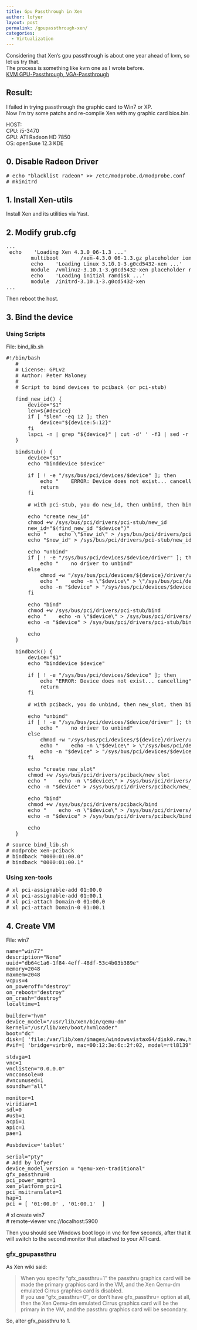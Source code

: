 ```yaml
---
title: Gpu Passthrough in Xen
author: lofyer
layout: post
permalink: /gpupassthrough-xen/
categories:
  - Virtualization
---
```

Considering that Xen&#8217;s gpu passthrough is about one year ahead of kvm, so let us try that.  
The process is something like kvm one as I wrote before.  
<a href="http://blog.lofyer.org/2013/05/pass-host-gpu-to-guest-via-qemu-ncursescurses/" title="KVM GPU-Passthrough, VGA-Passthrough" target="_blank">KVM GPU-Passthrough, VGA-Passthrough</a>

## Result:  
I failed in trying passthrough the graphic card to Win7 or XP.  
Now I&#8217;m try some patchs and re-compile Xen with my graphic card bios.bin.  


HOST:  
CPU: i5-3470  
GPU: ATI Radeon HD 7850  
OS: openSuse 12.3 KDE

## 0. Disable Radeon Driver

<pre># echo "blacklist radeon" >> /etc/modprobe.d/modprobe.conf
# mkinitrd
</pre>

## 1. Install Xen-utils

Install Xen and its utilities via Yast.

## 2. Modify grub.cfg

<pre>...
 echo    'Loading Xen 4.3.0_06-1.3 ...'
        multiboot       /xen-4.3.0_06-1.3.gz placeholder iommu=1 
        echo    'Loading Linux 3.10.1-3.g0cd5432-xen ...'
        module  /vmlinuz-3.10.1-3.g0cd5432-xen placeholder root=UUID=da6ac064-2a5e-48c7-8834-307cbcb551c3 ro   resume=/dev/disk/by-id/ata-ST500DM002-1BD142_Z3THR3V3-part3 splash=silent quiet showopts xen-pciback.hide=(00:00.0)(01:00.1)
        echo    'Loading initial ramdisk ...'
        module  /initrd-3.10.1-3.g0cd5432-xen
...
</pre>

Then reboot the host.

## 3. Bind the device

### Using Scripts

File: bind_lib.sh

<pre>#!/bin/bash
   #
   # License: GPLv2
   # Author: Peter Maloney
   #
   # Script to bind devices to pciback (or pci-stub)
   
   find_new_id() {
       device="$1"
       len=${#device}
       if [ "$len" -eq 12 ]; then
           device="${device:5:12}"
       fi
       lspci -n | grep "${device}" | cut -d' ' -f3 | sed -r "s/:/ /"
   }
   
   bindstub() {
       device="$1"
       echo "binddevice $device"
       
       if [ ! -e "/sys/bus/pci/devices/$device" ]; then
           echo "    ERROR: Device does not exist... cancelling"
           return
       fi
       
       # with pci-stub, you do new_id, then unbind, then bind
       
       echo "create new_id"
       chmod +w /sys/bus/pci/drivers/pci-stub/new_id
       new_id="$(find_new_id "$device")"
       echo "    echo \"$new_id\" > /sys/bus/pci/drivers/pci-stub/new_id"
       echo "$new_id" > /sys/bus/pci/drivers/pci-stub/new_id
       
       echo "unbind"
       if [ ! -e "/sys/bus/pci/devices/$device/driver" ]; then
           echo "    no driver to unbind"
       else
           chmod +w "/sys/bus/pci/devices/${device}/driver/unbind"
           echo "    echo -n \"$device\" > \"/sys/bus/pci/devices/$device/driver/unbind\""
           echo -n "$device" > "/sys/bus/pci/devices/$device/driver/unbind"
       fi
       
       echo "bind"
       chmod +w /sys/bus/pci/drivers/pci-stub/bind
       echo "    echo -n \"$device\" > /sys/bus/pci/drivers/pci-stub/bind"
       echo -n "$device" > /sys/bus/pci/drivers/pci-stub/bind
       
       echo
   }
   
   bindback() {
       device="$1"
       echo "binddevice $device"
       
       if [ ! -e "/sys/bus/pci/devices/$device" ]; then
           echo "ERROR: Device does not exist... cancelling"
           return
       fi
       
       # with pciback, you do unbind, then new_slot, then bind
       
       echo "unbind"
       if [ ! -e "/sys/bus/pci/devices/$device/driver" ]; then
           echo "    no driver to unbind"
       else
           chmod +w "/sys/bus/pci/devices/${device}/driver/unbind"
           echo "    echo -n \"$device\" > \"/sys/bus/pci/devices/$device/driver/unbind\""
           echo -n "$device" > "/sys/bus/pci/devices/$device/driver/unbind"
       fi
       
       echo "create new_slot"
       chmod +w /sys/bus/pci/drivers/pciback/new_slot
       echo "    echo -n \"$device\" > /sys/bus/pci/drivers/pciback/new_slot"
       echo -n "$device" > /sys/bus/pci/drivers/pciback/new_slot
       
       echo "bind"
       chmod +w /sys/bus/pci/drivers/pciback/bind
       echo "    echo -n \"$device\" > /sys/bus/pci/drivers/pciback/bind"
       echo -n "$device" > /sys/bus/pci/drivers/pciback/bind
       
       echo
   }
</pre>

<pre># source bind_lib.sh
# modprobe xen-pciback
# bindback "0000:01:00.0"
# bindback "0000:01:00.1"
</pre>

### Using xen-tools

<pre># xl pci-assignable-add 01:00.0
# xl pci-assignable-add 01:00.1
# xl pci-attach Domain-0 01:00.0
# xl pci-attach Domain-0 01:00.1
</pre>

## 4. Create VM

File: win7

<pre>name="win77"
description="None"
uuid="db64c1a6-1f84-4eff-48df-53c4b03b389e"
memory=2048
maxmem=2048
vcpus=4
on_poweroff="destroy"
on_reboot="destroy"
on_crash="destroy"
localtime=1

builder="hvm"
device_model="/usr/lib/xen/bin/qemu-dm"
kernel="/usr/lib/xen/boot/hvmloader"
boot="dc"
disk=[ 'file:/var/lib/xen/images/windowsvistax64/disk0.raw,hda,w','file:/home/lofyer/Driver.iso,hdc:cdrom,r' ]
#vif=[ 'bridge=virbr0, mac=00:12:3e:6c:2f:02, model=rtl8139' ]

stdvga=1
vnc=1
vnclisten="0.0.0.0"
vncconsole=0
#vncunused=1
soundhw="all"

monitor=1
viridian=1
sdl=0
#usb=1
acpi=1
apic=1
pae=1

#usbdevice='tablet'

serial="pty"
# Add by lofyer
device_model_version = "qemu-xen-traditional"
gfx_passthru=0
pci_power_mgmt=1
xen_platform_pci=1
pci_msitranslate=1
hap=1
pci = [ '01:00.0' , '01:00.1'  ]
</pre>

\# xl create win7  
\# remote-viewer vnc://localhost:5900

Then you should see Windows boot logo in vnc for few seconds, after that it will switch to the second monitor that attached to your ATI card.

### gfx_gpupassthru

As Xen wiki said:

> When you specify &#8220;gfx_passthru=1&#8243; the passthru graphics card will be made the primary graphics card in the VM, and the Xen Qemu-dm emulated Cirrus graphics card is disabled.  
> If you use &#8220;gfx\_passthru=0&#8243;, or don&#8217;t have gfx\_passthru= option at all, then the Xen Qemu-dm emulated Cirrus graphics card will be the primary in the VM, and the passthru graphics card will be secondary.

So, alter gfx_passthru to 1.
